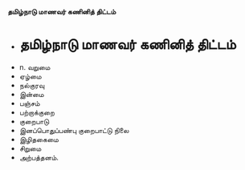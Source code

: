 **தமிழ்நாடு மாணவர் கணினித் திட்டம்**
- # தமிழ்நாடு மாணவர் கணினித் திட்டம்
- n. வறுமை
- ஏழ்மை
- நல்குரவு
- இன்மை
- பஞ்சம்
- பற்றாக்குறை
- குறைபாடு
- இனப்பொதுப்பண்பு குறைபாட்டு நிலை
- இழிதகைமை
- சிறுமை
- அற்பத்தனம்.

